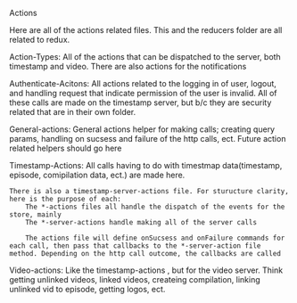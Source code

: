 Actions

Here are all of the actions related files. This and the reducers folder are all related to redux.

Action-Types:
	All of the actions that can be dispatched to the server, both timestamp and video. There are
	also actions for the notifications

Authenticate-Acitons:
	All actions related to the logging in of user, logout, and handling request that indicate permission
	of the user is invalid.
	All of these calls are made on the timestamp server, but b/c they are security related that are in their own folder.

General-actions:
	General actions helper for making calls; creating query params, handling on sucsess and failure of the http calls, ect. Future action related helpers should go here

Timestamp-Actions:
	All calls having to do with timestmap data(timestamp, episode, comipilation data, ect.) are made here. 

	There is also a timestamp-server-actions file. For sturucture clarity, here is the purpose of each:
		The *-actions files all handle the dispatch of the events for the store, mainly
		The *-server-actions handle making all of the server calls 

		The actions file will define onSucsess and onFailure commands for each call, then pass that callbacks to the *-server-action file method. Depending on the http call outcome, the callbacks are called

Video-actions:
	Like the timestamp-actions , but for the video server. Think getting unlinked videos, linked videos, createing compilation, linking unlinked vid to episode, getting logos, ect. 